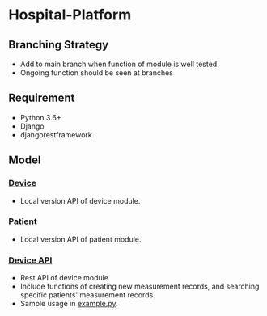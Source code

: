 # Hospital-Platform
## Branching Strategy
* Add to main branch when function of module is well tested
* Ongoing function should be seen at branches

## Requirement
* Python 3.6+
* Django
* djangorestframework

## Model
### [Device](./device)
* Local version API of device module. 

### [Patient](./patient)
* Local version API of patient module. 

### [Device API](./device_api)
* Rest API of device module.
* Include functions of creating new measurement records, and searching specific patients' measurement records.
* Sample usage in [example.py](./device_api/example.py). 